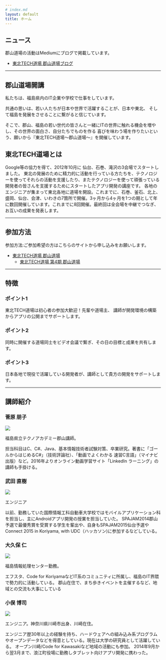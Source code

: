 ```yaml
---
# index.md
layout: default
title: ホーム
---
```


## ニュース

郡山道場の活動はMediumにブログで掲載しています。

* [東北TECH道場 郡山道場ブログ](https://medium.com/ttdojo-koriyama)

---

## 郡山道場開講

私たちは、福島県内のIT企業や学校で仕事をしています。

共通の思いは、若い人たちが日本や世界で活躍することが、日本や東北、
そして福島を発展をさせることに繋がると信じています。

そこで、郡山、福島の若い世代の皆さんと一緒にITの世界に触れる機会を増やし、その世界の面白さ、自分たちでものを作る
喜びを味わう場を作りたいという、願いから『東北TECH道場〜郡山道場〜』を開催しています。
## 東北TECH道場とは

Google等の協力を得て、2012年10月に 仙台、石巻、滝沢の3会場でスタートしました。 東北の発展のために精力的に活動を行っている方たちを、テクノロジーを使ってそれらの活動を支援したり、またテクノロジーを使って頑張っている開発者の皆さんを支援するためにスタートしたアプリ開発の講座です。 各地のエンジニアが集まって東北各地に道場を開設。これまでに、石巻、釜石、北上、盛岡、仙台、会津、いわきの7箇所で開催。3ヶ月から4ヶ月を1つの期として年に数回開催しています。これまでに8回開催。最終回は全会場を中継でつなぎ、お互いの成果を発表します。

---

## 参加方法

参加方法:ご参加希望の方はこちらのサイトから申し込みをお願いします。

* [東北TECH道場 郡山道場](https://koriyamadojo.connpass.com/)
    - [東北TECH道場 第4期 郡山道場](https://koriyamadojo.connpass.com/event/88207/)

---

## 特徴

### ポイント1
東北TECH道場は初心者の参加大歓迎！先輩や道場主、 講師が開発環境の構築からアプリの公開までサポートします。

### ポイント2
同時に開催する道場同士をビデオ会議で繋ぎ、その日の目標と成果を共有します。

### ポイント3
日本各地で現役で活躍している開発者が、講師として貴方の開発をサポートします。

---

## 講師紹介

### 菅原 朋子

<div class="member">
 <img src="{{site.url}}/images/uploads/2021/04/95625991_2664962206949488_1995210989884145664_n.jpg">
</div>

福島県立テクノアカデミー郡山講師。

担当科目はC、C#、Java、基本情報技術者試験対策、卒業研究。著書に「ゴールからはじめるC#」（技術評論社）、「動画でよくわかる 速習C言語」（マイナビ出版）など。2016年よりオンライン動画学習サイト「LinkedIn ラーニング」の講師も手掛ける。

### 武田 直樹

<div class="member">
 <img src="{{site.url}}/images/uploads/2015/09/11011571_1188644187816554_6787787176150785025_o.jpg">
</div>

エンジニア

以前、勤務していた国際情報工科自動車大学校ではモバイルアプリケーション科を担当し、主にAndroidアプリ開発の授業を担当していた。
SPAJAM2014郡山予選で最優秀賞を受賞する学生を輩出や、自身もSPAJAM2015仙台予選やConnect 2015 in Koriyama, with UDC（ハッカソン)に参加するなどしている。


### 大久保 仁

<div class="member">
 <img src="{{site.url}}/images/uploads/2015/08/11731928_1151425941538379_613646809835401827_o-1.jpg">
</div>

福島情報処理センター勤務。

エフスタ、Code for KoriyamaなどIT系のコミュニティに所属し、福島のIT界隈で勢力的に活動している。
郡山在住で、まち歩きイベントを主催するなど、地域との交流も大事にしている

### 小俣 博司

<div class="member">
 <img src="{{site.url}}/images/uploads/2015/08/11401142_10206842449721408_1330739634400629940_n-1.jpg">
</div>

エンジニア。神奈川県川崎市出身、川崎在住。

エンジニア歴30年以上の経験を持ち、ハードウェアへの組み込み系プログラムやオープンデータなどを得意としている。現在は大学の研究員として活躍している。
オープン川崎/Code for Kawasakiなど地域の活動にも参加。
2014年9月から翌3月まで、浪江町役場に勤務しタブレット向けアプリ開発に携わった。

